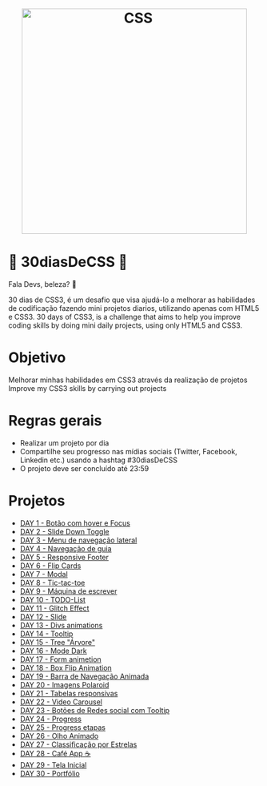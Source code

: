 <h1 align="center">
    <img alt="CSS" title="#CSS" src="https://github.com/IamThiago-IT/30_Dias_de_CSS/blob/master/astronaut.svg" width="450px" />
</h1>

# 🚀 30diasDeCSS 🚀
Fala Devs, beleza? 🤘

30 dias de CSS3, é um desafio que visa ajudá-lo a melhorar as habilidades de codificação fazendo mini projetos diarios, utilizando apenas com HTML5 e CSS3.
30 days of CSS3, is a challenge that aims to help you improve coding skills by doing mini daily projects, using only HTML5 and CSS3.

# Objetivo
Melhorar minhas habilidades em CSS3 através da realização de projetos
Improve my CSS3 skills by carrying out projects

# Regras gerais
- Realizar um projeto por dia
- Compartilhe seu progresso nas mídias sociais (Twitter, Facebook, Linkedin etc.) usando a hashtag #30diasDeCSS
- O projeto deve ser concluído até 23:59

# Projetos
- [DAY 1 -  Botão com hover e Focus](https://github.com/IamThiago-IT/30_Dias_de_CSS/tree/master/Projetos/Dia_01)
- [DAY 2 -  Slide Down Toggle](https://github.com/IamThiago-IT/30_Dias_de_CSS/tree/master/Projetos/Dia_02)
- [DAY 3 -  Menu de navegação lateral](https://github.com/IamThiago-IT/30_Dias_de_CSS/tree/master/Projetos/Dia_03)
- [DAY 4 -  Navegação de guia](https://github.com/IamThiago-IT/30_Dias_de_CSS/tree/master/Projetos/Dia_04)
- [DAY 5 -  Responsive Footer](https://github.com/IamThiago-IT/30_Dias_de_CSS/tree/master/Projetos/Dia_05)
- [DAY 6 -  Flip Cards](https://github.com/IamThiago-IT/30_Dias_de_CSS/tree/master/Projetos/Dia_06)
- [DAY 7 -  Modal](https://github.com/IamThiago-IT/30_Dias_de_CSS/tree/master/Projetos/Dia_07)
- [DAY 8 -  Tic-tac-toe](https://github.com/IamThiago-IT/30_Dias_de_CSS/tree/master/Projetos/Dia_08)
- [DAY 9 -  Máquina de escrever](https://github.com/IamThiago-IT/30_Dias_de_CSS/tree/master/Projetos/Dia_09)
- [DAY 10 - TODO-List](https://github.com/IamThiago-IT/30_Dias_de_CSS/tree/master/Projetos/Dia_10)
- [DAY 11 - Glitch Effect](https://github.com/IamThiago-IT/30_Dias_de_CSS/tree/master/Projetos/Dia_11)
- [DAY 12 - Slide](https://github.com/IamThiago-IT/30_Dias_de_CSS/tree/master/Projetos/Dia_12)
- [DAY 13 -  Divs animations](https://github.com/IamThiago-IT/30_Dias_de_CSS/tree/master/Projetos/Dia_13)
- [DAY 14 -  Tooltip](https://github.com/IamThiago-IT/30_Dias_de_CSS/tree/master/Projetos/Dia_14)
- [DAY 15 - Tree "Árvore"](https://github.com/IamThiago-IT/30_Dias_de_CSS/tree/master/Projetos/Dia_15)
- [DAY 16 -  Mode Dark](https://github.com/IamThiago-IT/30_Dias_de_CSS/tree/master/Projetos/Dia_16)
- [DAY 17 - Form animetion](https://github.com/IamThiago-IT/30_Dias_de_CSS/tree/master/Projetos/Dia_17)
- [DAY 18 - Box Flip Animation](https://github.com/IamThiago-IT/30_Dias_de_CSS/tree/master/Projetos/Dia_18)
- [DAY 19 - Barra de Navegação Animada](https://github.com/IamThiago-IT/30_Dias_de_CSS/tree/master/Projetos/Dia_19)
- [DAY 20 - Imagens Polaroid](https://github.com/IamThiago-IT/30_Dias_de_CSS/tree/master/Projetos/Dia_20)
- [DAY 21 - Tabelas responsivas](https://github.com/IamThiago-IT/30_Dias_de_CSS/tree/master/Projetos/Dia_21)
- [DAY 22 - Video Carousel](https://github.com/IamThiago-IT/30_Dias_de_CSS/tree/master/Projetos/Dia_22)
- [DAY 23 - Botões de Redes social com Tooltip](https://github.com/IamThiago-IT/30_Dias_de_CSS/tree/master/Projetos/Dia_23)
- [DAY 24 - Progress](https://github.com/IamThiago-IT/30_Dias_de_CSS/tree/master/Projetos/Dia_24)
- [DAY 25 - Progress etapas](https://github.com/IamThiago-IT/30_Dias_de_CSS/tree/master/Projetos/Dia_25)
- [DAY 26 - Olho Animado](https://github.com/IamThiago-IT/30_Dias_de_CSS/tree/master/Projetos/Dia_26)
- [DAY 27 - Classificação por Estrelas](https://github.com/IamThiago-IT/30_Dias_de_CSS/tree/master/Projetos/Dia_27)
- [DAY 28 - Café App ☕ ](https://github.com/IamThiago-IT/30_Dias_de_CSS/tree/master/Projetos/Dia_28)
- [DAY 29 - Tela Inicial](https://github.com/IamThiago-IT/30_Dias_de_CSS/tree/master/Projetos/Dia_29)
- [DAY 30 - Portfólio](https://github.com/IamThiago-IT/30_Dias_de_CSS/tree/master/Projetos/Dia_30)
